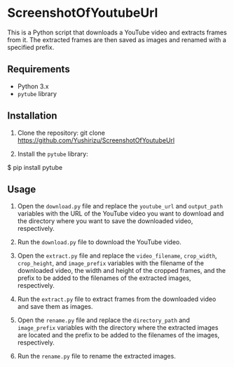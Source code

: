 # ScreenshotOfYoutubeUrl 

This is a Python script that downloads a YouTube video and extracts frames from it. The extracted frames are then saved as images and renamed with a specified prefix.

## Requirements

- Python 3.x
- `pytube` library

## Installation

1. Clone the repository:
git clone https://github.com/Yushirizu/ScreenshotOfYoutubeUrl


2. Install the `pytube` library:

$ pip install pytube


## Usage

1. Open the `download.py` file and replace the `youtube_url` and `output_path` variables with the URL of the YouTube video you want to download and the directory where you want to save the downloaded video, respectively.

2. Run the `download.py` file to download the YouTube video.

3. Open the `extract.py` file and replace the `video_filename`, `crop_width`, `crop_height`, and `image_prefix` variables with the filename of the downloaded video, the width and height of the cropped frames, and the prefix to be added to the filenames of the extracted images, respectively.

4. Run the `extract.py` file to extract frames from the downloaded video and save them as images.

5. Open the `rename.py` file and replace the `directory_path` and `image_prefix` variables with the directory where the extracted images are located and the prefix to be added to the filenames of the images, respectively.

6. Run the `rename.py` file to rename the extracted images.
